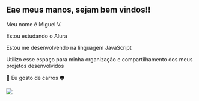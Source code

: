 ## Eae meus manos, sejam bem vindos!!
Meu nome é Miguel V.

Estou estudando o Alura

Estou me desenvolvendo na linguagem JavaScript

Utilizo esse espaço para minha organização e compartilhamento dos meus projetos desenvolvidos

💙 Eu gosto de carros 👽

![](https://media1.tenor.com/m/trANAGNJULoAAAAC/car.gif)


